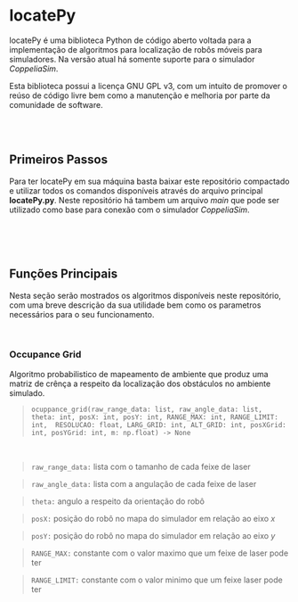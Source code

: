# locatePy

locatePy é uma biblioteca Python de código aberto voltada para a implementação de algoritmos para localização de robôs móveis para simuladores. Na versão atual há somente suporte para o simulador *CoppeliaSim*.

Esta biblioteca possui a licença GNU GPL v3, com um intuito de promover o reúso de código livre bem como a manutenção e melhoria
por parte da comunidade de software.

<br>

<br>

## Primeiros Passos

Para ter locatePy em sua máquina basta baixar este repositório compactado e utilizar todos os comandos disponíveis através do arquivo principal **locatePy.py**. Neste repositório há tambem um arquivo *main* que pode ser utilizado como base para conexão com
o simulador *CoppeliaSim*.

<br>

<br>

<br>

## Funções Principais

Nesta seção serão mostrados os algoritmos disponíveis neste repositório, com uma breve descrição da sua 
utilidade bem como os parametros necessários para o seu funcionamento.

<br>

### Occupance Grid

Algoritmo probabilistico de mapeamento de ambiente que produz uma matriz de crênça a respeito da localização dos obstáculos no ambiente simulado.

> `ocuppance_grid(raw_range_data: list, raw_angle_data: list, theta: int, posX: int, posY: int, RANGE_MAX: int, RANGE_LIMIT: int, 
    RESOLUCAO: float, LARG_GRID: int, ALT_GRID: int, posXGrid: int, posYGrid: int, m: np.float) -> None`

<br>

> `raw_range_data:` lista com o tamanho de cada feixe de laser

> `raw_angle_data:` lista com a angulação de cada feixe de laser

> `theta:` angulo a respeito da orientação do robô

> `posX:` posição do robô no mapa do simulador em relação ao eixo *x*

> `posY:` posição do robô no mapa do simulador em relação ao eixo *y*

> `RANGE_MAX:` constante com o valor maximo que um feixe de laser pode ter

> `RANGE_LIMIT:` constante com o valor minimo que um feixe laser pode ter

<br>